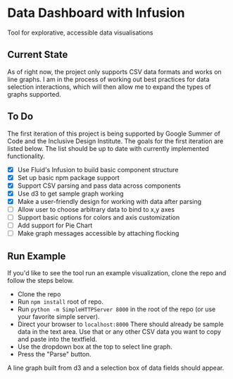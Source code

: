# Data Dashboard with Infusion
Tool for explorative, accessible data visualisations

## Current State
As of right now, the project only supports CSV data formats and works on line graphs. I am in the process of working out best practices for data selection interactions, which will then allow me to expand the types of graphs supported.

## To Do

The first iteration of this project is being supported by Google Summer of Code and the Inclusive Design Institute. The goals for the first iteration are listed below. The list should be up to date with currently implemented functionality.

- [x] Use Fluid's Infusion to build basic component structure
- [x] Set up basic npm package support
- [x] Support CSV parsing and pass data across components
- [x] Use d3 to get sample graph working
- [x] Make a user-friendly design for working with data after parsing
- [ ] Allow user to choose arbitrary data to bind to x,y axes
- [ ] Support basic options for colors and axis customization
- [ ] Add support for Pie Chart
- [ ] Make graph messages accessible by attaching flocking

## Run Example

If you'd like to see the tool run an example visualization, clone the repo and follow the steps below.

- Clone the repo
- Run `npm install` root of repo.
- Run `python -m SimpleHTTPServer 8000` in the root of the repo (or use your favorite simple server).
- Direct your browser to `localhost:8000` There should already be sample data in the text area. Use that or any other CSV data you want to copy and paste into the textfield.
- Use the dropdown box at the top to select line graph.
- Press the "Parse" button.

A line graph built from d3 and a selection box of data fields should appear.
